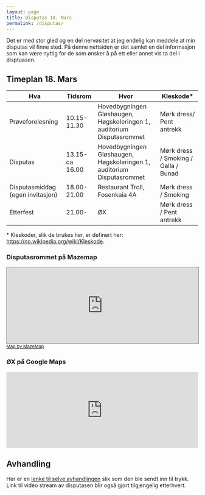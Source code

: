 ```yaml
---
layout: page
title: Disputas 18. Mars
permalink: /disputas/
---
```


Det er med stor gled og en del nervøsitet at jeg endelig kan meddele at min disputas vil finne sted. På denne nettsiden er det samlet en del informasjon som kan være nyttig for de som ønsker å på ett eller annet vis ta del i disptuasen.

## Timeplan 18. Mars

| Hva              | Tidsrom     | Hvor                       | Kleskode* |
|------------------|-------------|---------------------------------|----------|
| Prøveforelesning | 10.15-11.30 | Hovedbygningen Gløshaugen, Høgskoleringen 1, auditorium Disputasrommet  | Mørk dress/ Pent antrekk|
| Disputas         | 13.15-ca 16.00 | Hovedbygningen Gløshaugen, Høgskoleringen 1, auditorium Disputasrommet  | Mørk dress / Smoking / Galla / Bunad |
| Disputasmiddag (egen invitasjon) | 18.00-21.00 | Restaurant Troll, Fosenkaia 4A| Mørk dress / Smoking         |
| Etterfest        | 21.00-      | ØX  | Mørk dress / Pent antrekk    |

\* Kleskoder, slik de brukes her, er definert her: https://no.wikipedia.org/wiki/Kleskode.

### Disputasrommet på Mazemap
<iframe width="100%" height="200" frameborder="0" scrolling="no" marginheight="0" marginwidth="0" src="https://use.mazemap.com/embed.html#v=1&config=ntnu&zlevel=2&center=10.402548,63.419551&zoom=18&sharepoitype=poi&sharepoi=1000289416&campusid=1&utm_medium=iframe" style="border: 1px solid grey" allow="geolocation"></iframe><br/><small><a href="https://www.mazemap.com/">Map by MazeMap</a></small>

### ØX på Google Maps
<iframe src="https://www.google.com/maps/embed?pb=!1m18!1m12!1m3!1d1784.5555111060116!2d10.391677816719419!3d63.43086238327678!2m3!1f0!2f0!3f0!3m2!1i1024!2i768!4f13.1!3m3!1m2!1s0x466d319b1b50cf39%3A0x88a754cef5ac067b!2s%C3%98X%20Tap%20Room!5e0!3m2!1sno!2sno!4v1646223714599!5m2!1sno!2sno" width="100%" height="200" style="border:0;" allowfullscreen="" loading="lazy"></iframe>

## Avhandling
Her er en [lenke til selve avhandlingen](https://studntnu-my.sharepoint.com/:b:/g/personal/sivertba_ntnu_no/EQNC0M2Y7eNLmnZM6Z0oQzcBlwecqvoO1XKeoIULWIP2fA?e=oW5djq) slik som den ble sendt inn til trykk.
Link til video stream av disputasen blir også gjort tilgjengelig etterhvert.  

<!---  ## Thesis
Here is a [link to the thesis](https://studntnu-my.sharepoint.com/:b:/g/personal/sivertba_ntnu_no/EQNC0M2Y7eNLmnZM6Z0oQzcBlwecqvoO1XKeoIULWIP2fA?e=oW5djq) as it was sendt to print.
A link to the presentation used during the defence is also given here. --->

